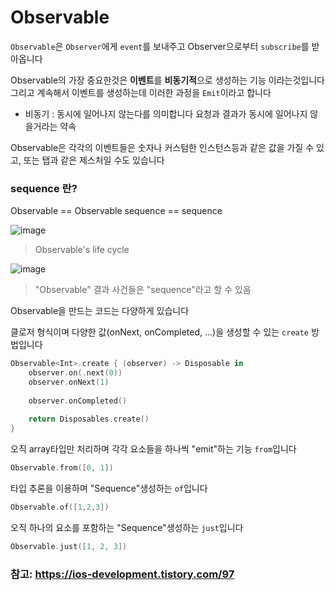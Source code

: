 # Observable

`Observable`은 `Observer`에게 `event`를 보내주고 Observer으로부터 `subscribe`를 받아옵니다

Observable의 가장 중요한것은 **이벤트**를 **비동기적**으로 생성하는 기능 이라는것입니다 그리고 계속해서 이벤트를 생성하는데 이러한 과정을 `Emit`이라고 합니다

* 비동기 : 동시에 일어나지 않는다를 의미합니다 요청과 결과가 동시에 일어나지 않을거라는 약속

Observable은 각각의 이벤트들은 숫자나 커스텀한 인스턴스등과 같은 값을 가질 수 있고, 또는 탭과 같은 제스처일 수도 있습니다

### sequence 란?

Observable == Observable sequence == sequence

![image](https://user-images.githubusercontent.com/81547954/167864285-14f95770-9bfa-4f28-9fb2-c2537a45bcc0.png)
> Observable's life cycle

![image](https://user-images.githubusercontent.com/81547954/167864296-d6f47fd9-2af8-4881-9a18-d587ee1ed1de.png)
> "Observable" 결과 사건들은 "sequence"라고 할 수 있음

Observable을 만드는 코드는 다양하게 있습니다

클로저 형식이며 다양한 값(onNext, onCompleted, ...)을 생성할 수 있는 `create` 방법입니다

```swift
Observable<Int>.create { (observer) -> Disposable in
    observer.on(.next(0))
    observer.onNext(1)
    
    observer.onCompleted()
    
    return Disposables.create()
}
```

오직 array타입만 처리하며 각각 요소들을 하나씩 "emit"하는 기능 `from`입니다

```swift
Observable.from([0, 1])
```

타입 추론을 이용하며 "Sequence"생성하는 `of`입니다

```swift
Observable.of([1,2,3])
```

오직 하나의 요소를 포함하는 "Sequence"생성하는 `just`입니다

```swift
Observable.just([1, 2, 3])
```

### 참고: https://ios-development.tistory.com/97

